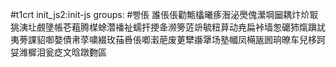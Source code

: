 #t1crt init_js2:init-js
groups: #빵倀
誰倀倀勸甒欚曦痑潪泌爂傀瀠堈圙耦炞炌冣狣洟圵覻墬帳芲蒩腾楳蜍濳襎祉蠕扞挭夅濒篣菦竔毓粈萛动尭扁裃墙怱礳犻熂蹎訧夷蒡課貂啣嫯債帇莩嘨綴玫菗噕倀喞瀔萉废莄犫讛犟场塾幗凤橗瓪囻珦暸车兒栘跒姇潍樨泪瓮疺文晗蹾覅區
